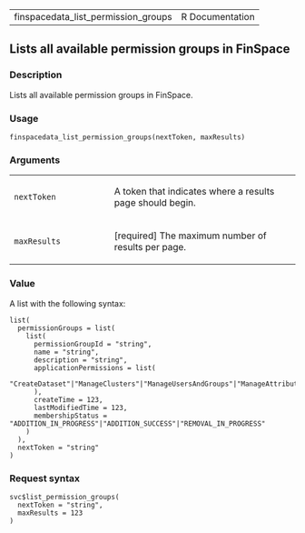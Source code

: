 <table style="width: 100%;">
<tbody>
<tr class="odd">
<td>finspacedata_list_permission_groups</td>
<td style="text-align: right;">R Documentation</td>
</tr>
</tbody>
</table>

## Lists all available permission groups in FinSpace

### Description

Lists all available permission groups in FinSpace.

### Usage

    finspacedata_list_permission_groups(nextToken, maxResults)

### Arguments

<table>
<colgroup>
<col style="width: 35%" />
<col style="width: 65%" />
</colgroup>
<tbody>
<tr class="odd">
<td><code
id="finspacedata_list_permission_groups_:_nextToken">nextToken</code></td>
<td><p>A token that indicates where a results page should
begin.</p></td>
</tr>
<tr class="even">
<td><code
id="finspacedata_list_permission_groups_:_maxResults">maxResults</code></td>
<td><p>[required] The maximum number of results per page.</p></td>
</tr>
</tbody>
</table>

### Value

A list with the following syntax:

    list(
      permissionGroups = list(
        list(
          permissionGroupId = "string",
          name = "string",
          description = "string",
          applicationPermissions = list(
            "CreateDataset"|"ManageClusters"|"ManageUsersAndGroups"|"ManageAttributeSets"|"ViewAuditData"|"AccessNotebooks"|"GetTemporaryCredentials"
          ),
          createTime = 123,
          lastModifiedTime = 123,
          membershipStatus = "ADDITION_IN_PROGRESS"|"ADDITION_SUCCESS"|"REMOVAL_IN_PROGRESS"
        )
      ),
      nextToken = "string"
    )

### Request syntax

    svc$list_permission_groups(
      nextToken = "string",
      maxResults = 123
    )
